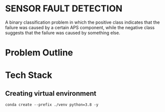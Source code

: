 # SENSOR FAULT DETECTION
A binary classification problem in which the positive class indicates that the failure was caused by a certain APS component, while the negative class suggests that the failure was caused by something else.

# Problem Outline

# Tech Stack


## Creating virtual environment
```
conda create --prefix ./venv python=3.8 -y
```